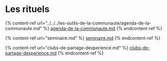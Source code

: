 # Les rituels

{% content-ref url="../../../les-outils-de-la-communaute/agenda-de-la-communaute.md" %}
[agenda-de-la-communaute.md](../../../les-outils-de-la-communaute/agenda-de-la-communaute.md)
{% endcontent-ref %}

{% content-ref url="seminaire.md" %}
[seminaire.md](seminaire.md)
{% endcontent-ref %}

{% content-ref url="clubs-de-partage-dexperience.md" %}
[clubs-de-partage-dexperience.md](clubs-de-partage-dexperience.md)
{% endcontent-ref %}

